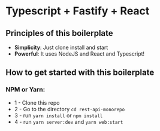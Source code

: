 # Typescript + Fastify + React
## Principles of this boilerplate
- **Simplicity**: Just clone install and start
- **Powerful**: It uses NodeJS and React and Typescript!

## How to get started with this boilerplate

### NPM or Yarn:
- 1 - Clone this repo
- 2 - Go to the directory `cd rest-api-monorepo`
- 3 - run `yarn install` or `npm install`
- 4 - run `yarn server:dev` and `yarn web:start`
